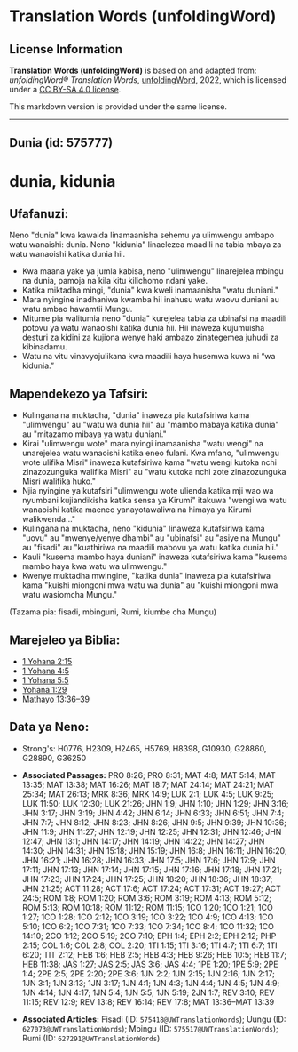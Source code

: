 # Translation Words (unfoldingWord)

## License Information

**Translation Words (unfoldingWord)** is based on and adapted from: _unfoldingWord® Translation Words_, [unfoldingWord](https://unfoldingword.org/utw), 2022, which is licensed under a [CC BY-SA 4.0 license](https://creativecommons.org/licenses/by-sa/4.0/legalcode.en).

This markdown version is provided under the same license.



--------------------------------

## Dunia (id: 575777)

dunia, kidunia
==============

Ufafanuzi:
----------

Neno "dunia" kwa kawaida linamaanisha sehemu ya ulimwengu ambapo watu wanaishi: dunia. Neno "kidunia" linaelezea maadili na tabia mbaya za watu wanaoishi katika dunia hii.

* Kwa maana yake ya jumla kabisa, neno "ulimwengu" linarejelea mbingu na dunia, pamoja na kila kitu kilichomo ndani yake.
* Katika miktadha mingi, "dunia" kwa kweli inamaanisha "watu duniani."
* Mara nyingine inadhaniwa kwamba hii inahusu watu waovu duniani au watu ambao hawamtii Mungu.
* Mitume pia walitumia neno "dunia" kurejelea tabia za ubinafsi na maadili potovu ya watu wanaoishi katika dunia hii. Hii inaweza kujumuisha desturi za kidini za kujiona wenye haki ambazo zinategemea juhudi za kibinadamu.
* Watu na vitu vinavyojulikana kwa maadili haya husemwa kuwa ni “wa kidunia.”

Mapendekezo ya Tafsiri:
-----------------------

* Kulingana na muktadha, "dunia" inaweza pia kutafsiriwa kama "ulimwengu" au "watu wa dunia hii" au "mambo mabaya katika dunia" au "mitazamo mibaya ya watu duniani."
* Kirai "ulimwengu wote" mara nyingi inamaanisha "watu wengi" na unarejelea watu wanaoishi katika eneo fulani. Kwa mfano, "ulimwengu wote ulifika Misri" inaweza kutafsiriwa kama "watu wengi kutoka nchi zinazozunguka walifika Misri" au "watu kutoka nchi zote zinazozunguka Misri walifika huko."
* Njia nyingine ya kutafsiri "ulimwengu wote ulienda katika mji wao wa nyumbani kujiandikisha katika sensa ya Kirumi" itakuwa "wengi wa watu wanaoishi katika maeneo yanayotawaliwa na himaya ya Kirumi walikwenda..."
* Kulingana na muktadha, neno "kidunia" linaweza kutafsiriwa kama "uovu" au "mwenye/yenye dhambi" au "ubinafsi" au "asiye na Mungu" au "fisadi" au "kuathiriwa na maadili mabovu ya watu katika dunia hii."
* Kauli "kusema mambo haya duniani" inaweza kutafsiriwa kama "kusema mambo haya kwa watu wa ulimwengu."
* Kwenye muktadha mwingine, "katika dunia" inaweza pia kutafsiriwa kama "kuishi miongoni mwa watu wa dunia" au "kuishi miongoni mwa watu wasiomcha Mungu."

(Tazama pia: fisadi, mbinguni, Rumi, kiumbe cha Mungu)

Marejeleo ya Biblia:
--------------------

* [1 Yohana 2:15](https://ref.ly/1John2:15)
* [1 Yohana 4:5](https://ref.ly/1John4:5)
* [1 Yohana 5:5](https://ref.ly/1John5:5)
* [Yohana 1:29](https://ref.ly/John1:29)
* [Mathayo 13:36–39](https://ref.ly/Matt13:36-Matt13:39)

Data ya Neno:
-------------

* Strong's: H0776, H2309, H2465, H5769, H8398, G10930, G28860, G28890, G36250

* **Associated Passages:** PRO 8:26; PRO 8:31; MAT 4:8; MAT 5:14; MAT 13:35; MAT 13:38; MAT 16:26; MAT 18:7; MAT 24:14; MAT 24:21; MAT 25:34; MAT 26:13; MRK 8:36; MRK 14:9; LUK 2:1; LUK 4:5; LUK 9:25; LUK 11:50; LUK 12:30; LUK 21:26; JHN 1:9; JHN 1:10; JHN 1:29; JHN 3:16; JHN 3:17; JHN 3:19; JHN 4:42; JHN 6:14; JHN 6:33; JHN 6:51; JHN 7:4; JHN 7:7; JHN 8:12; JHN 8:23; JHN 8:26; JHN 9:5; JHN 9:39; JHN 10:36; JHN 11:9; JHN 11:27; JHN 12:19; JHN 12:25; JHN 12:31; JHN 12:46; JHN 12:47; JHN 13:1; JHN 14:17; JHN 14:19; JHN 14:22; JHN 14:27; JHN 14:30; JHN 14:31; JHN 15:18; JHN 15:19; JHN 16:8; JHN 16:11; JHN 16:20; JHN 16:21; JHN 16:28; JHN 16:33; JHN 17:5; JHN 17:6; JHN 17:9; JHN 17:11; JHN 17:13; JHN 17:14; JHN 17:15; JHN 17:16; JHN 17:18; JHN 17:21; JHN 17:23; JHN 17:24; JHN 17:25; JHN 18:20; JHN 18:36; JHN 18:37; JHN 21:25; ACT 11:28; ACT 17:6; ACT 17:24; ACT 17:31; ACT 19:27; ACT 24:5; ROM 1:8; ROM 1:20; ROM 3:6; ROM 3:19; ROM 4:13; ROM 5:12; ROM 5:13; ROM 10:18; ROM 11:12; ROM 11:15; 1CO 1:20; 1CO 1:21; 1CO 1:27; 1CO 1:28; 1CO 2:12; 1CO 3:19; 1CO 3:22; 1CO 4:9; 1CO 4:13; 1CO 5:10; 1CO 6:2; 1CO 7:31; 1CO 7:33; 1CO 7:34; 1CO 8:4; 1CO 11:32; 1CO 14:10; 2CO 1:12; 2CO 5:19; 2CO 7:10; EPH 1:4; EPH 2:2; EPH 2:12; PHP 2:15; COL 1:6; COL 2:8; COL 2:20; 1TI 1:15; 1TI 3:16; 1TI 4:7; 1TI 6:7; 1TI 6:20; TIT 2:12; HEB 1:6; HEB 2:5; HEB 4:3; HEB 9:26; HEB 10:5; HEB 11:7; HEB 11:38; JAS 1:27; JAS 2:5; JAS 3:6; JAS 4:4; 1PE 1:20; 1PE 5:9; 2PE 1:4; 2PE 2:5; 2PE 2:20; 2PE 3:6; 1JN 2:2; 1JN 2:15; 1JN 2:16; 1JN 2:17; 1JN 3:1; 1JN 3:13; 1JN 3:17; 1JN 4:1; 1JN 4:3; 1JN 4:4; 1JN 4:5; 1JN 4:9; 1JN 4:14; 1JN 4:17; 1JN 5:4; 1JN 5:5; 1JN 5:19; 2JN 1:7; REV 3:10; REV 11:15; REV 12:9; REV 13:8; REV 16:14; REV 17:8; MAT 13:36–MAT 13:39
* **Associated Articles:** Fisadi (ID: `575418@UWTranslationWords`); Uungu (ID: `627073@UWTranslationWords`); Mbingu (ID: `575517@UWTranslationWords`); Rumi (ID: `627291@UWTranslationWords`)

